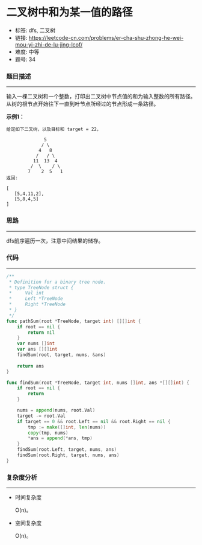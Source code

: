 # 二叉树中和为某一值的路径

- 标签: dfs, 二叉树
- 链接: https://leetcode-cn.com/problems/er-cha-shu-zhong-he-wei-mou-yi-zhi-de-lu-jing-lcof/
- 难度: 中等
- 题号: 34

### 题目描述

---

输入一棵二叉树和一个整数，打印出二叉树中节点值的和为输入整数的所有路径。从树的根节点开始往下一直到叶节点所经过的节点形成一条路径。

**示例1：**

```
给定如下二叉树，以及目标和 target = 22，

              5
             / \
            4   8
           /   / \
          11  13  4
         /  \    / \
        7    2  5   1
返回:

[
   [5,4,11,2],
   [5,8,4,5]
]
```

### 思路

---

dfs前序遍历一次，注意中间结果的储存。

### 代码

---

```go
/**
 * Definition for a binary tree node.
 * type TreeNode struct {
 *     Val int
 *     Left *TreeNode
 *     Right *TreeNode
 * }
 */
func pathSum(root *TreeNode, target int) [][]int {
    if root == nil {
        return nil
    }
    var nums []int
    var ans [][]int
    findSum(root, target, nums, &ans)
    
    return ans
}

func findSum(root *TreeNode, target int, nums []int, ans *[][]int) {
    if root == nil {
        return
    }

    nums = append(nums, root.Val)
    target -= root.Val
    if target == 0 && root.Left == nil && root.Right == nil {
        tmp := make([]int, len(nums))
        copy(tmp, nums)
        *ans = append(*ans, tmp)
    }
    findSum(root.Left, target, nums, ans)
    findSum(root.Right, target, nums, ans)
}
```

### 复杂度分析

---

- 时间复杂度

    O(n)。

- 空间复杂度

    O(n)。